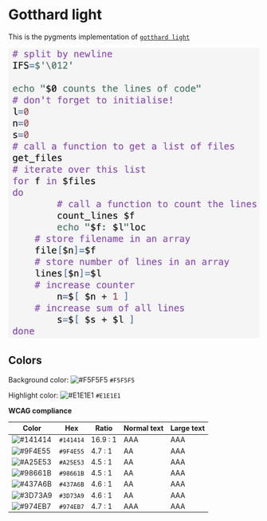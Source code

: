 # Gotthard light

This is the pygments implementation of [`gotthard light`](https://github.com/janbiasi/vscode-gotthard-theme/)

![Screenshot of gotthard light accessibility theme in a bash script](./images/gotthard-light.png)

## Colors

Background color: ![#F5F5F5](https://via.placeholder.com/20/F5F5F5/F5F5F5.png) `#F5F5F5`

Highlight color: ![#E1E1E1](https://via.placeholder.com/20/E1E1E1/E1E1E1.png) `#E1E1E1`

**WCAG compliance**

| Color | Hex | Ratio | Normal text | Large text |
| ----- | --- | ----- | ----------- | ---------- |
| ![#141414](https://via.placeholder.com/20/141414/141414.png) | `#141414` | 16.9 : 1 | AAA | AAA |
| ![#9F4E55](https://via.placeholder.com/20/9F4E55/9F4E55.png) | `#9F4E55` | 4.7 : 1 | AA | AAA |
| ![#A25E53](https://via.placeholder.com/20/A25E53/A25E53.png) | `#A25E53` | 4.5 : 1 | AA | AAA |
| ![#98661B](https://via.placeholder.com/20/98661B/98661B.png) | `#98661B` | 4.5 : 1 | AA | AAA |
| ![#437A6B](https://via.placeholder.com/20/437A6B/437A6B.png) | `#437A6B` | 4.6 : 1 | AA | AAA |
| ![#3D73A9](https://via.placeholder.com/20/3D73A9/3D73A9.png) | `#3D73A9` | 4.6 : 1 | AA | AAA |
| ![#974EB7](https://via.placeholder.com/20/974EB7/974EB7.png) | `#974EB7` | 4.7 : 1 | AAA | AAA |
